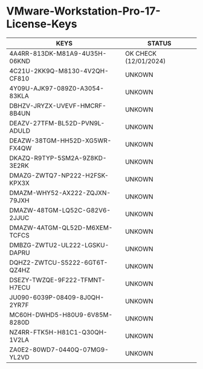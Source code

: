 
# VMware-Workstation-Pro-17-License-Keys


| KEYS             | STATUS | 
| ----------------- | -----------------|
| 4A4RR-813DK-M81A9-4U35H-06KND | OK CHECK (12/01/2024)|
| 4C21U-2KK9Q-M8130-4V2QH-CF810 | UNKOWN |
| 4Y09U-AJK97-089Z0-A3054-83KLA | UNKOWN |
| DBHZV-JRYZX-UVEVF-HMCRF-8B4UN | UNKOWN |
| DEAZV-27TFM-BL52D-PVN9L-ADULD | UNKOWN |
| DEAZW-38TGM-HH52D-XG5WR-FX4QW | UNKOWN |
| DKAZQ-R9TYP-5SM2A-9Z8KD-3E2RK | UNKOWN |
| DMAZG-ZWTQ7-NP222-H2FSK-KPX3X | UNKOWN |
| DMAZM-WHY52-AX222-ZQJXN-79JXH | UNKOWN |
| DMAZW-48TGM-LQ52C-G82V6-2JJUC | UNKOWN |
| DMAZW-4ATGM-QL52D-M6XEM-TCFCS | UNKOWN |
| DMBZG-ZWTU2-UL222-LGSKU-DAPRU | UNKOWN |
| DQHZ2-ZWTCU-S5222-6GT6T-QZ4HZ | UNKOWN |
| DSEZY-TWZQE-9F222-TFMNT-H7ECU | UNKOWN |
| JU090-6039P-08409-8J0QH-2YR7F | UNKOWN |
| MC60H-DWHD5-H80U9-6V85M-8280D | UNKOWN |
| NZ4RR-FTK5H-H81C1-Q30QH-1V2LA | UNKOWN |
| ZA0E2-80WD7-0440Q-07MG9-YL2VD | UNKOWN |
